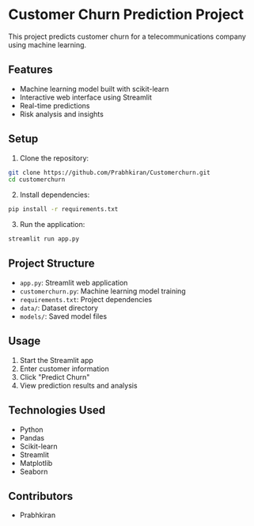 # Customer Churn Prediction Project

This project predicts customer churn for a telecommunications company using machine learning.

## Features

- Machine learning model built with scikit-learn
- Interactive web interface using Streamlit
- Real-time predictions
- Risk analysis and insights

## Setup

1. Clone the repository:
```bash
git clone https://github.com/Prabhkiran/Customerchurn.git
cd customerchurn
```

2. Install dependencies:
```bash
pip install -r requirements.txt
```

3. Run the application:
```bash
streamlit run app.py
```

## Project Structure

- `app.py`: Streamlit web application
- `customerchurn.py`: Machine learning model training
- `requirements.txt`: Project dependencies
- `data/`: Dataset directory
- `models/`: Saved model files

## Usage

1. Start the Streamlit app
2. Enter customer information
3. Click "Predict Churn"
4. View prediction results and analysis

## Technologies Used

- Python
- Pandas
- Scikit-learn
- Streamlit
- Matplotlib
- Seaborn

## Contributors

- Prabhkiran